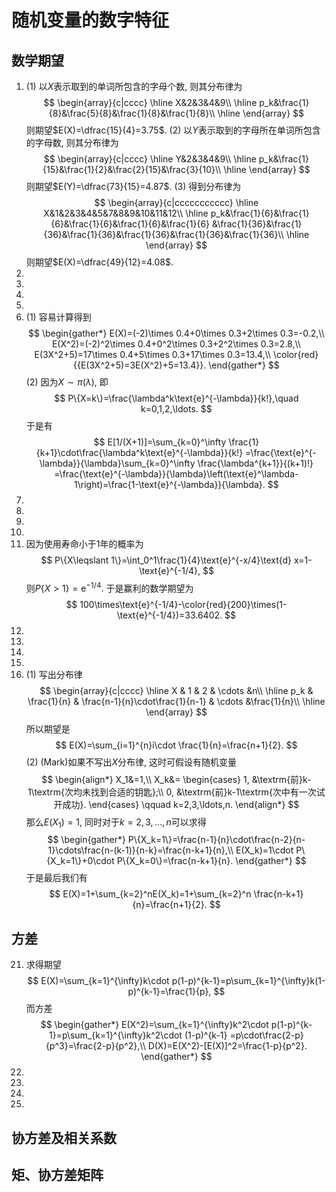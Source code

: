 # 随机变量的数字特征
## 数学期望
1.
    (1) 以$X$表示取到的单词所包含的字母个数, 则其分布律为
    $$
		\begin{array}{c|cccc}
			\hline
			X&2&3&4&9\\
			\hline
			p_k&\frac{1}{8}&\frac{5}{8}&\frac{1}{8}&\frac{1}{8}\\
			\hline
		\end{array}
	$$
	则期望$E(X)=\dfrac{15}{4}=3.75$.
    (2) 以$Y$表示取到的字母所在单词所包含的字母数, 则其分布律为
        $$
		\begin{array}{c|cccc}
			\hline
			Y&2&3&4&9\\
			\hline
			p_k&\frac{1}{15}&\frac{1}{2}&\frac{2}{15}&\frac{3}{10}\\
			\hline
		\end{array}
        $$
	则期望$E(Y)=\dfrac{73}{15}=4.87$.
    (3) 得到分布律为
    $$
		\begin{array}{c|ccccccccccc}
			\hline
			X&1&2&3&4&5&7&8&9&10&11&12\\
			\hline
			p_k&\frac{1}{6}&\frac{1}{6}&\frac{1}{6}&\frac{1}{6}&\frac{1}{6}
			&\frac{1}{36}&\frac{1}{36}&\frac{1}{36}&\frac{1}{36}&\frac{1}{36}&\frac{1}{36}\\
			\hline
		\end{array}
    $$
	则期望$E(X)=\dfrac{49}{12}=4.08$.
2.
3.
4.
5.
6.
    (1) 容易计算得到
    $$
	\begin{gather*}
		E(X)=(-2)\times 0.4+0\times 0.3+2\times 0.3=-0.2,\\
		E(X^2)=(-2)^2\times 0.4+0^2\times 0.3+2^2\times 0.3=2.8,\\
		E(3X^2+5)=17\times 0.4+5\times 0.3+17\times 0.3=13.4,\\
		\color{red}{{E(3X^2+5)=3E(X^2)+5=13.4}}.
	\end{gather*}
    $$
    (2) 因为$X\sim\pi(\lambda)$, 即
	$$
		P\{X=k\}=\frac{\lambda^k\text{e}^{-\lambda}}{k!},\quad k=0,1,2,\ldots.
	$$
	于是有
	$$
		E[1/(X+1)]=\sum_{k=0}^\infty \frac{1}{k+1}\cdot\frac{\lambda^k\text{e}^{-\lambda}}{k!}
		=\frac{\text{e}^{-\lambda}}{\lambda}\sum_{k=0}^\infty \frac{\lambda^{k+1}}{(k+1)!}
		=\frac{\text{e}^{-\lambda}}{\lambda}\left(\text{e}^\lambda-1\right)=\frac{1-\text{e}^{-\lambda}}{\lambda}.
	$$
7.
8.
9.
10.
11. 因为使用寿命小于1年的概率为
$$
    P\{X\leqslant 1\}=\int_0^1\frac{1}{4}\text{e}^{-x/4}\text{d} x=1-\text{e}^{-1/4},
$$
则$P\{X>1\}=\text{e}^{-1/4}$. 于是赢利的数学期望为
$$
    100\times\text{e}^{-1/4}-\color{red}{200}\times(1-\text{e}^{-1/4})=33.6402.
$$
12.
13.
14.
15.
16.
    (1) 写出分布律
    $$
		\begin{array}{c|cccc}
			\hline
			X & 1 & 2 & \cdots &n\\
			\hline
			p_k & \frac{1}{n} & \frac{n-1}{n}\cdot\frac{1}{n-1} & \cdots &\frac{1}{n}\\
			\hline
		\end{array}
	$$
	所以期望是
	$$
		E(X)=\sum_{i=1}^{n}i\cdot \frac{1}{n}=\frac{n+1}{2}.
	$$
    (2) (Mark)如果不写出$X$分布律, 这时可假设有随机变量
    $$
		\begin{align*}
			X_1&=1,\\
			X_k&=
			\begin{cases}
				1, &\textrm{前}k-1\textrm{次均未找到合适的钥匙};\\
				0, &\textrm{前}k-1\textrm{次中有一次试开成功}.
			\end{cases}
			\qquad k=2,3,\ldots,n.
		\end{align*}
    $$
		那么$E(X_1)=1$, 同时对于$k=2,3,\ldots, n$可以求得
        $$
		\begin{gather*}
			P\{X_k=1\}=\frac{n-1}{n}\cdot\frac{n-2}{n-1}\cdots\frac{n-(k-1)}{n-k}=\frac{n-k+1}{n},\\
			E(X_k)=1\cdot P\{X_k=1\}+0\cdot P\{X_k=0\}=\frac{n-k+1}{n}.
		\end{gather*}
        $$
		于是最后我们有
		$$
			E(X)=1+\sum_{k=2}^nE(X_k)=1+\sum_{k=2}^n \frac{n-k+1}{n}=\frac{n+1}{2}.
		$$
## 方差
21. 求得期望
$$
    E(X)=\sum_{k=1}^{\infty}k\cdot p(1-p)^{k-1}=p\sum_{k=1}^{\infty}k(1-p)^{k-1}=\frac{1}{p},
$$
而方差
$$
\begin{gather*}
    E(X^2)=\sum_{k=1}^{\infty}k^2\cdot p(1-p)^{k-1}=p\sum_{k=1}^{\infty}k^2\cdot (1-p)^{k-1}
    =p\cdot\frac{2-p}{p^3}=\frac{2-p}{p^2},\\
    D(X)=E(X^2)-[E(X)]^2=\frac{1-p}{p^2}.
\end{gather*}
$$
22.
23.
24.
25.
## 协方差及相关系数
## 矩、协方差矩阵
